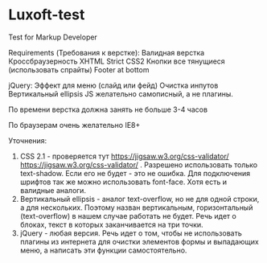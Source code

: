 # Luxoft-test
Test for Markup Developer

Requirements (Требования к верстке):
Валидная верстка
Кроссбраузерность
XHTML Strict
CSS2
Кнопки все тянущиеся (использовать спрайты)
Footer at bottom

jQuery:
Эффект для меню (слайд или фейд)
Очистка инпутов
Вертикальный ellipsis
JS желательно самописный, а не плагины.

По времени верстка должна занять не больше 3-4 часов

По браузерам очень желательно IE8+

Уточнения:
1) CSS 2.1 - проверяется тут https://jigsaw.w3.org/css-validator/ <https://jigsaw.w3.org/css-validator/> . Разрешено использовать только text-shadow. Если его не будет - это не ошибка. Для подключения шрифтов так же можно использовать font-face. Хотя есть и валидные аналоги.
2) Вертикальный ellipsis - аналог text-overflow, но не для одной строки, а для нескольких. Поэтому назван вертикальным, горизонтальный (text-overflow) в нашем случае работать не будет.  Речь идет о блоках, текст в которых заканчивается на три точки.
3) jQuery - любая версия. Речь идет о том, чтобы не использовать плагины из интернета для очистки элементов формы и выпадающих меню, а написать эти функции самостоятельно.
